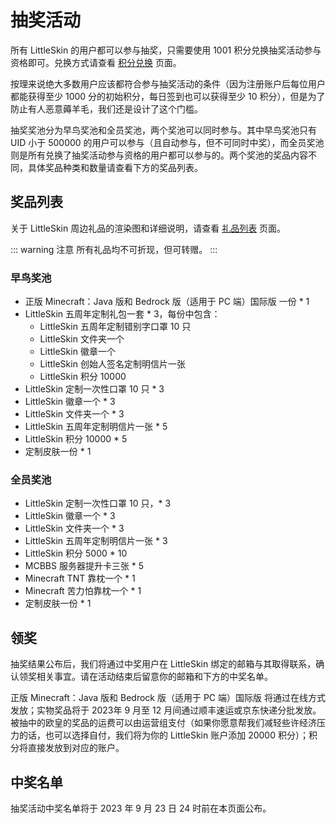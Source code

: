 # 抽奖活动

所有 LittleSkin 的用户都可以参与抽奖，只需要使用 1001 积分兑换抽奖活动参与资格即可。兑换方式请查看 [积分兑换](./redeem.md) 页面。

按理来说绝大多数用户应该都符合参与抽奖活动的条件（因为注册账户后每位用户都能获得至少 1000 分的初始积分，每日签到也可以获得至少 10 积分），但是为了防止有人恶意薅羊毛，我们还是设计了这个门槛。

抽奖奖池分为早鸟奖池和全员奖池，两个奖池可以同时参与。其中早鸟奖池只有 UID 小于 500000 的用户可以参与（且自动参与，但不可同时中奖），而全员奖池则是所有兑换了抽奖活动参与资格的用户都可以参与的。两个奖池的奖品内容不同，具体奖品种类和数量请查看下方的奖品列表。

## 奖品列表

关于 LittleSkin 周边礼品的渲染图和详细说明，请查看 [礼品列表](./prizes.md) 页面。

::: warning 注意
所有礼品均不可折现，但可转赠。
:::

### 早鸟奖池 

- 正版 Minecraft：Java 版和 Bedrock 版（适用于 PC 端）国际版 一份 * 1
- LittleSkin 五周年定制礼包一套 * 3，每份中包含：
  - LittleSkin 五周年定制错别字口罩 10 只
  - LittleSkin 文件夹一个
  - LittleSkin 徽章一个
  - LittleSkin 创始人签名定制明信片一张
  - LittleSkin 积分 10000
- LittleSkin 定制一次性口罩 10 只 * 3
- LittleSkin 徽章一个 * 3
- LittleSkin 文件夹一个 * 3
- LittleSkin 五周年定制明信片一张 * 5
- LittleSkin 积分 10000 * 5
- 定制皮肤一份 * 1

### 全员奖池

- LittleSkin 定制一次性口罩 10 只，* 3
- LittleSkin 徽章一个 * 3
- LittleSkin 文件夹一个 * 3
- LittleSkin 五周年定制明信片一张 * 3
- LittleSkin 积分 5000 * 10
- MCBBS 服务器提升卡三张 * 5
- Minecraft TNT 靠枕一个 * 1
- Minecraft 苦力怕靠枕一个 * 1
- 定制皮肤一份 * 1

## 领奖

抽奖结果公布后，我们将通过中奖用户在 LittleSkin 绑定的邮箱与其取得联系，确认领奖相关事宜。请在活动结束后留意你的邮箱和下方的中奖名单。

正版 Minecraft：Java 版和 Bedrock 版（适用于 PC 端）国际版 将通过在线方式发放；实物奖品将于 2023年 9 月至 12 月间通过顺丰速运或京东快递分批发放。被抽中的欧皇的奖品的运费可以由运营组支付（如果你愿意帮我们减轻些许经济压力的话，也可以选择自付，我们将为你的 LittleSkin 账户添加 20000 积分）；积分将直接发放到对应的账户。

## 中奖名单

抽奖活动中奖名单将于 2023 年 9 月 23 日 24 时前在本页面公布。